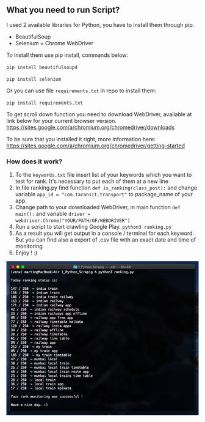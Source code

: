 ## What you need to run Script?
I used 2 available libraries for Python, you have to install them through pip. 

- BeautifulSoup
- Selenium + Chrome WebDriver

To install them use pip install, commands below: 

`pip install beautifulsoup4`

`pip install selenium` 

Or you can use file `requirements.txt` in repo to install them:

`pip install requirements.txt` 

To get scroll down function you need to download WebDriver, available at link below for your current browser version. 
https://sites.google.com/a/chromium.org/chromedriver/downloads

To be sure that you installed it right, more information here:
https://sites.google.com/a/chromium.org/chromedriver/getting-started


### How does it work?
 1. To the `keywords.txt` file insert list of your keywords which you want to test for rank. It's necessary to put each of them at a new line
 2. In file ranking.py find function `def is_ranking(class_post):`
    and change variable `app_id = "com.taransit.transport"` to package_name of your app. 
 3. Change path to your downloaded WebDriver, in main function `def main():` and variable `driver = webdriver.Chrome("YOUR/PATH/OF/WEBDRIVER")`
 4. Run a script to start crawling Google Play. `python3 ranking.py`
 5. As a result you will get output in a console / terminal for each keyword. But you can find also a export of .csv file with an exact date and time of monitoring.
 6. Enjoy ! :) 
 
  ![Keywords rank output](https://github.com/Pogadi/monitor_google_play_app_ranking/blob/master/src/example%20of%20output.png)

